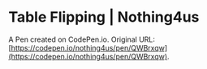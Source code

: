 # Table Flipping | Nothing4us

A Pen created on CodePen.io. Original URL: [https://codepen.io/nothing4us/pen/QWBrxqw](https://codepen.io/nothing4us/pen/QWBrxqw).

